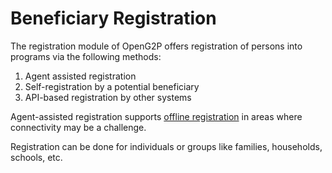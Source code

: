 # Beneficiary Registration

The registration module of OpenG2P offers registration of persons into programs via the following methods:

1. Agent assisted registration&#x20;
2. Self-registration by a potential beneficiary&#x20;
3. API-based registration by other systems

Agent-assisted registration supports [offline registration](broken-reference) in areas where connectivity may be a challenge.

Registration can be done for individuals or groups like families, households, schools, etc.
